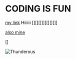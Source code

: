 # CODING IS FUN

[my link](https://www.homedepot.com/)
Hiiiiii
[][][]]][[][][]]


[also mine](https://theforum.ticketsoffice.org/)

[]

![Thunderous](https://th.bing.com/th/id/OIP.uyaBR1YDbt7UkqVEz1ackwHaE8?pid=ImgDet&rs=1)







